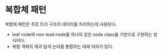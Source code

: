 # 복합체 패턴
복합체 패턴은 주로 트리 구조의 데이터를 처리하는데 사용된다.
* leaf node와 non-lead node를 하나의 같은 node class를 기반으로 구현하는 방식이다.
* 복합 객체의 재귀 탐색 논리를 통합하는 데에 의의가 있다.